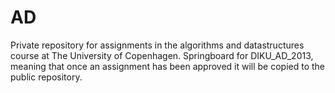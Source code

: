 AD
==

Private repository for assignments in the algorithms and datastructures course at The University of Copenhagen. Springboard for DIKU_AD_2013, meaning that once an assignment has been approved it will be copied to the public repository.
